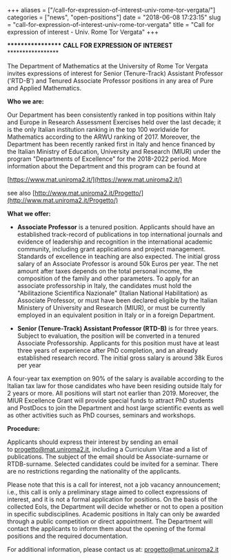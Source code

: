 +++
aliases = ["/call-for-expression-of-interest-univ-rome-tor-vergata/"]
categories = ["news", "open-positions"]
date = "2018-06-08 17:23:15"
slug = "call-for-expression-of-interest-univ-rome-tor-vergata"
title = "Call for expression of interest - Univ. Rome Tor Vergata"
+++

**\*\*\*\*\*\*\*\*\*\*\*\*\*\*\*\*** **CALL FOR EXPRESSION OF INTEREST**
\*\*\*\*\*\*\*\*\*\*\*\*\*\*\*\*\*

The Department of Mathematics at the University of Rome Tor Vergata
invites expressions of interest for Senior (Tenure-Track) Assistant
Professor ('RTD-B') and Tenured Associate Professor positions in any
area of Pure and Applied Mathematics.

**Who we are:**

Our Department has been consistently ranked in top positions within
Italy and Europe in Research Assessment Exercises held over the last
decade; it is the only Italian institution ranking in the top 100
worldwide for Mathematics according to the ARWU ranking of 2017.
Moreover, the Department has been recently ranked first in Italy and
hence financed by the Italian Ministry of Education, University and
Research (MIUR) under the program "Departments of Excellence" for the
2018-2022 period. More information about the Department and this program
can be found at

[https://www.mat.uniroma2.it/](https://www.mat.uniroma2.it/)

see also [http://www.mat.uniroma2.it/Progetto/](http://www.mat.uniroma2.it/Progetto/)

**What we offer:**

- **Associate Professor** is a tenured position. Applicants should have
an established track-record of publications in top international
journals and evidence of leadership and recognition in the international
academic community, including grant applications and project management.
Standards of excellence in teaching are also expected. The initial gross
salary of an Associate Professor is around 50k Euros per year. The net
amount after taxes depends on the total personal income, the composition
of the family and other parameters. To apply for an associate
professorship in Italy, the candidates must hold the "Abilitazione
Scientifica Nazionale" (Italian National Habilitation) as Associate
Professor, or must have been declared eligible by the Italian Ministery
of University and Research (MIUR), or must be currently employed in an
equivalent position in Italy or in a foreign Department.

- **Senior (Tenure-Track) Assistant Professor (RTD-B)** is for three
years. Subject to evaluation, the position will be converted in a
tenured Associate Professorship. Applicants for this position must have
at least three years of experience after PhD completion, and an already
established research record. The initial gross salary is around 38k
Euros per year

A four-year tax exemption on 90% of the salary is available according to
the Italian tax law for those candidates who have been residing outside
Italy for 2 years or more. All positions will start not earlier than
2019. Moreover, the MIUR Excellence Grant will provide special funds to
attract PhD students and PostDocs to join the Department and host large
scientific events as well as other activities such as PhD courses,
seminars and workshops.

**Procedure:**

Applicants should express their interest by sending an email
to [progetto@mat.uniroma2.it](progetto@mat.uniroma2.it), including a Curriculum Vitae and a list
of publications. The subject of the email should be Associate-surname or
RTDB-surname. Selected candidates could be invited for a seminar. There
are no restrictions regarding the nationality of the applicants.

Please note that this is a call for interest, not a job vacancy
announcement; i.e., this call is only a preliminary stage aimed to
collect expressions of interest, and it is not a formal application for
positions. On the basis of the collected EoIs, the Department will
decide whether or not to open a position in specific subdisciplines.
Academic positions in Italy can only be awarded through a public
competition or direct appointment. The Department will contact the
applicants to inform them about the opening of the formal positions and
the required documentation.

For additional information, please contact us
at: [progetto@mat.uniroma2.it](progetto@mat.uniroma2.it)


